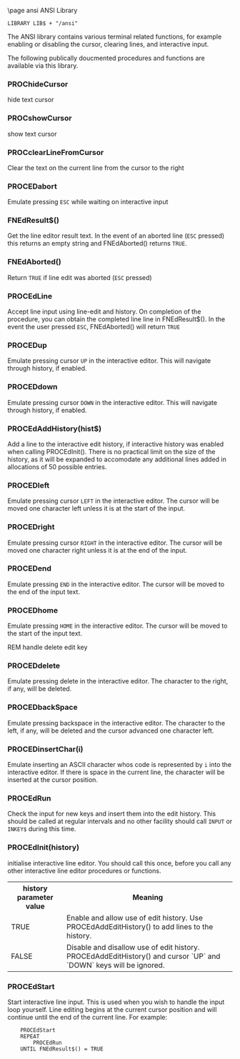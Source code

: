 \page ansi ANSI Library

```BASIC
LIBRARY LIB$ + "/ansi"
```

The ANSI library contains various terminal related functions, for example enabling or disabling the cursor, clearing lines, and interactive input.

The following publically doucmented procedures and functions are available via this library.

### PROChideCursor
hide text cursor

### PROCshowCursor
show text cursor

### PROCclearLineFromCursor
Clear the text on the current line from the cursor to the right

### PROCEDabort
Emulate pressing `ESC` while waiting on interactive input

### FNEdResult$()
Get the line editor result text. In the event of an aborted line (`ESC` pressed) this returns an empty string and FNEdAborted() returns `TRUE`.

### FNEdAborted()
Return `TRUE` if line edit was aborted (`ESC` pressed)

### PROCEdLine
Accept line input using line-edit and history. On completion of the procedure, you can obtain the completed line line in FNEdResult$(). In the event the user pressed `ESC`, FNEdAborted() will return `TRUE`

### PROCEDup
Emulate pressing cursor `UP` in the interactive editor. This will navigate through history, if enabled.

### PROCEDdown
Emulate pressing cursor `DOWN` in the interactive editor. This will navigate through history, if enabled.

### PROCEdAddHistory(hist$)
Add a line to the interactive edit history, if interactive history was enabled when calling PROCEdInit(). There is no practical limit on the size of the history, as it will be expanded to accomodate any additional lines added in allocations of 50 possible entries.

### PROCEDleft
Emulate pressing cursor `LEFT` in the interactive editor. The cursor will be moved one character left unless it is at the start of the input.

### PROCEDright
Emulate pressing cursor `RIGHT` in the interactive editor. The cursor will be moved one character right unless it is at the end of the input.

### PROCEDend
Emulate pressing `END` in the interactive editor. The cursor will be moved to the end of the input text.

### PROCEDhome
Emulate pressing `HOME` in the interactive editor. The cursor will be moved to the start of the input text.

REM handle delete edit key
### PROCEDdelete
Emulate pressing delete in the interactive editor. The character to the right, if any, will be deleted.

### PROCEDbackSpace
Emulate pressing backspace in the interactive editor. The character to the left, if any, will be deleted and the cursor advanced one character left.

### PROCEDinsertChar(i)
Emulate inserting an ASCII character whos code is represented by `i` into the interactive editor. If there is space in the current line, the character will be inserted at the cursor position.

### PROCEdRun
Check the input for new keys and insert them into the edit history. This should be called at regular intervals and no other facility should call `INPUT` or `INKEY$` during this time.

### PROCEdInit(history)
initialise interactive line editor. You should call this once, before you call any other interactive line editor procedures or functions.
<table>
<tr><th>history parameter value</th><th>Meaning</th></tr>
<tr><td>TRUE</td><td>Enable and allow use of edit history. Use PROCEdAddEditHistory() to add lines to the history.</td></tr>
<tr><td>FALSE</td><td>Disable and disallow use of edit history. PROCEdAddEditHistory() and cursor `UP` and `DOWN` keys will be ignored.</td></tr>
</table>

### PROCEdStart
Start interactive line input. This is used when you wish to handle the input loop yourself. Line editing begins at the current cursor position and will continue until the end of the current line. For example:

```BASIC
	PROCEdStart
	REPEAT
		PROCEdRun
	UNTIL FNEdResult$() = TRUE
```
